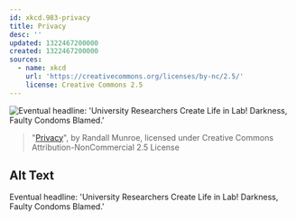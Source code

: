 ```yaml
---
id: xkcd.983-privacy
title: Privacy
desc: ''
updated: 1322467200000
created: 1322467200000
sources:
  - name: xkcd
    url: 'https://creativecommons.org/licenses/by-nc/2.5/'
    license: Creative Commons 2.5
---
```

![Eventual headline: 'University Researchers Create Life in Lab! Darkness, Faulty Condoms Blamed.'](https://imgs.xkcd.com/comics/privacy.png)
> "[Privacy](https://xkcd.com/983/)", by Randall Munroe, licensed under Creative Commons Attribution-NonCommercial 2.5 License

## Alt Text
Eventual headline: 'University Researchers Create Life in Lab! Darkness, Faulty Condoms Blamed.'
